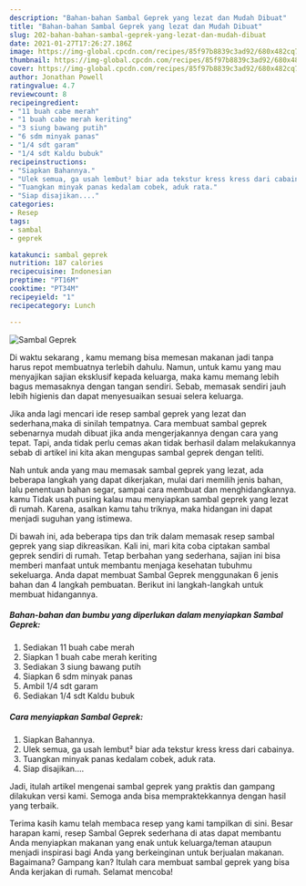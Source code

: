 ```yaml
---
description: "Bahan-bahan Sambal Geprek yang lezat dan Mudah Dibuat"
title: "Bahan-bahan Sambal Geprek yang lezat dan Mudah Dibuat"
slug: 202-bahan-bahan-sambal-geprek-yang-lezat-dan-mudah-dibuat
date: 2021-01-27T17:26:27.186Z
image: https://img-global.cpcdn.com/recipes/85f97b8839c3ad92/680x482cq70/sambal-geprek-foto-resep-utama.jpg
thumbnail: https://img-global.cpcdn.com/recipes/85f97b8839c3ad92/680x482cq70/sambal-geprek-foto-resep-utama.jpg
cover: https://img-global.cpcdn.com/recipes/85f97b8839c3ad92/680x482cq70/sambal-geprek-foto-resep-utama.jpg
author: Jonathan Powell
ratingvalue: 4.7
reviewcount: 8
recipeingredient:
- "11 buah cabe merah"
- "1 buah cabe merah keriting"
- "3 siung bawang putih"
- "6 sdm minyak panas"
- "1/4 sdt garam"
- "1/4 sdt Kaldu bubuk"
recipeinstructions:
- "Siapkan Bahannya."
- "Ulek semua, ga usah lembut² biar ada tekstur kress kress dari cabainya."
- "Tuangkan minyak panas kedalam cobek, aduk rata."
- "Siap disajikan...."
categories:
- Resep
tags:
- sambal
- geprek

katakunci: sambal geprek 
nutrition: 187 calories
recipecuisine: Indonesian
preptime: "PT16M"
cooktime: "PT34M"
recipeyield: "1"
recipecategory: Lunch

---
```



![Sambal Geprek](https://img-global.cpcdn.com/recipes/85f97b8839c3ad92/680x482cq70/sambal-geprek-foto-resep-utama.jpg)

Di waktu  sekarang , kamu memang bisa memesan makanan jadi tanpa harus repot membuatnya terlebih dahulu. Namun, untuk kamu yang mau menyajikan sajian eksklusif kepada keluarga, maka kamu memang lebih bagus memasaknya dengan tangan sendiri. Sebab, memasak sendiri jauh lebih higienis dan dapat menyesuaikan sesuai selera keluarga.

Jika anda lagi mencari ide resep sambal geprek yang lezat dan sederhana,maka di sinilah tempatnya. Cara membuat sambal geprek  sebenarnya mudah dibuat jika anda mengerjakannya dengan cara yang tepat. Tapi, anda tidak perlu cemas akan tidak berhasil dalam melakukannya 
sebab di artikel ini kita akan mengupas sambal geprek dengan teliti.  



Nah untuk anda yang mau memasak sambal geprek yang lezat, ada beberapa langkah yang dapat dikerjakan, mulai dari memilih jenis bahan, lalu penentuan bahan segar, sampai cara membuat dan menghidangkannya. kamu Tidak usah pusing kalau mau menyiapkan sambal geprek yang lezat di rumah. Karena, asalkan kamu  tahu triknya, maka hidangan ini dapat menjadi suguhan yang istimewa.

Di bawah ini, ada beberapa tips dan trik dalam memasak resep sambal geprek yang siap dikreasikan. Kali ini, mari kita coba ciptakan sambal geprek sendiri di rumah. Tetap berbahan yang sederhana, sajian ini bisa memberi manfaat untuk membantu menjaga kesehatan tubuhmu sekeluarga. Anda dapat membuat Sambal Geprek menggunakan 6 jenis bahan dan 4 langkah pembuatan. Berikut ini langkah-langkah untuk membuat hidangannya.

<!--inarticleads1-->

##### Bahan-bahan dan bumbu yang diperlukan dalam menyiapkan Sambal Geprek:

1. Sediakan 11 buah cabe merah
1. Siapkan 1 buah cabe merah keriting
1. Sediakan 3 siung bawang putih
1. Siapkan 6 sdm minyak panas
1. Ambil 1/4 sdt garam
1. Sediakan 1/4 sdt Kaldu bubuk




<!--inarticleads2-->

##### Cara menyiapkan Sambal Geprek:

1. Siapkan Bahannya.
1. Ulek semua, ga usah lembut² biar ada tekstur kress kress dari cabainya.
1. Tuangkan minyak panas kedalam cobek, aduk rata.
1. Siap disajikan....




Jadi, itulah artikel mengenai  sambal geprek  yang praktis dan gampang dilakukan versi kami. Semoga anda bisa mempraktekkannya dengan hasil yang terbaik. 

Terima kasih kamu telah membaca resep yang kami tampilkan di sini. Besar harapan kami, resep  Sambal Geprek sederhana di atas dapat membantu Anda menyiapkan makanan yang enak untuk keluarga/teman ataupun menjadi inspirasi bagi Anda yang berkeinginan untuk berjualan makanan. Bagaimana? Gampang kan? Itulah cara membuat sambal geprek yang bisa Anda kerjakan di rumah. Selamat mencoba!

